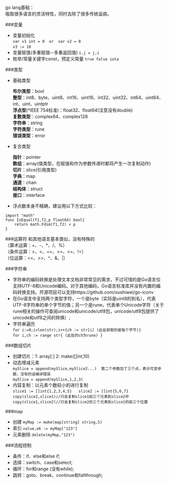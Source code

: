 go lang基础：  
吸取很多语言的灵活特性，同时去除了很多传统诟病。  


###变量  
- 变量初始化  
	`var v1 int = 0  or  var v2 = 0`  
	`v3 := 10`
- 变量赋值(多重赋值--多重返回值) `i,j = j,i`  
- 枚举/常量关键字const，预定义常量 `true false iota`  

  
###类型
- 基础类型  

	**布尔类型**：bool  
	**整型**：int8、byte、uint8、int16、uint16、int32、uint32、int64、uint64、int、uint、uintptr  
	**浮点型**(*IEEE 754标准)：float32、float64(注意没有double)  
	**复数类型**：complex64、complex128  
	**字符串**：string  
	**字符类型**：rune  
	**错误类型**：error  
- 复合类型  

	**指针**：pointer  
	**数组**：array(值类型，在赋值和作为参数传递时都将产生一次复制动作)  
	**切片**：slice(引用类型)  
	**字典**：map  
	**通道**：chan  
	**结构体**：struct  
	**接口**：interface  
  
- 浮点数本身不精确，建议用以下方式比较：  
```
import "math"
func IsEqual(f1,f2,p float64) bool{
	return math.Fdim(f1,f2) < p
}
```

  
  
###运算符
和其他语言基本类似，没有特殊的  
（算术运算：+、-、*、/、%）  
（条件运算：>、<、==、>=、<=、!=）  
（位运算：<<、>>、^、&、|）  

  
###字符串  
- 字符串的编码转换是处理文本文档非常常见的需求，不过可惜的是Go语言仅支持UTF-8和Unicode编码。对于其他编码，Go语言标准库并没有内置的编码转换支持。开源项目可以支持https://github.com/xushiwei/go-iconv  
- 在Go语言中支持两个类型字符，一个是byte（实际是uint8的别名），代表UTF-8字符串的单个字节的值；另一个是rune，代表单个Unicode字符（关于rune相关的操作可查阅unicode和unicode/utf8包，unicode/utf8包提供了unicode和utf8之间的转换）;  
- 字符串遍历  
	`for i:=0;i<len(str);i++{ch := str[i] (此处获取的是每个字节)}`  
	`for i,ch := range str{ (此处的ch为rune) }`  

  
###数组切片  
- 创建切片：1: array[:]  2: make([]int,10)  
- 动态增减元素  
	`mySlice = append(mySlice,mySlice2...)  第二个参数加了三个点，表示可变参数，没有的话编译错误`  
	`mySlice = append(mySlice,1,2,3)`  
- 内容复制：以元素个数较小的进行复制  
	`slice1 := []int{1,2,3,4,5}  
	slice2 := []int{5,6,7}  
	copy(slice2,slice1)//只会复制slice1前三个元素到slice2中  
	copy(slice1,slice2)//只会复制slice2的三个元素到slice1的前三个位置`  


###map
- 创建 `myMap := make(map[string] string,5)`  
- 索引 `value,ok := myMap["123"]`  
- 元素删除 `delete(myMap,"123")`  


###流程控制  
- 条件：if、else和else if;  
- 选择：switch、case和select;  
- 循环：for和range (没有while);  
- 跳转：goto、break、continue和fallthrough;  

